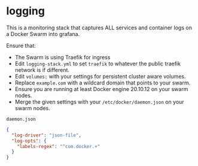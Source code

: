 # logging

This is a monitoring stack that captures ALL services and container logs on a Docker Swarm into grafana.

Ensure that:
* The Swarm is using Traefik for ingress
* Edit `logging-stack.yml` to set `traefik` to whatever the public traefik network is if different.
* Edit `volumes:` with your settings for persistent cluster aware volumes.
* Replace `example.com` with a wildcard domain that points to your swarm.
* Ensure you are running at least Docker engine 20.10.12 on your swarm nodes.
* Merge the given settings with your `/etc/docker/daemon.json` on your swarm nodes.

`daemon.json`
```json
{
  "log-driver": "json-file",
  "log-opts": {
    "labels-regex": "^com.docker.+"
  }
}
```
